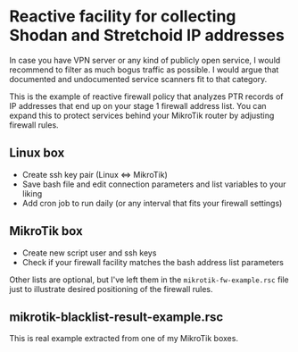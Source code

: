 # Reactive facility for collecting Shodan and Stretchoid IP addresses

In case you have VPN server or any kind of publicly open service, I would recommend to filter as much bogus traffic as possible. I would argue that documented and undocumented service scanners fit to that category.

This is the example of reactive firewall policy that analyzes PTR records of IP addresses that end up on your stage 1 firewall address list. You can expand this to protect services behind your MikroTik router by adjusting firewall rules.

## Linux box

- Create ssh key pair (Linux <=> MikroTik)
- Save bash file and edit connection parameters and list variables to your liking
- Add cron job to run daily (or any interval that fits your firewall settings)

## MikroTik box

- Create new script user and ssh keys
- Check if your firewall facility matches the bash address list parameters

Other lists are optional, but I've left them in the `mikrotik-fw-example.rsc` file just to illustrate desired positioning of the firewall rules.

## mikrotik-blacklist-result-example.rsc

This is real example extracted from one of my MikroTik boxes.

